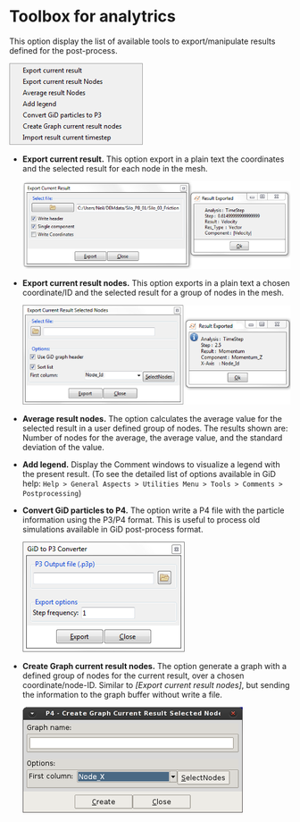 # Toolbox for analytrics

This option display the list of available tools to export/manipulate results defined for the post-process.

  ![Alt Text](img/p4_post_toolbox_submenu.png "toolbox for analytics")

* **Export current result.** This option export in a plain text the coordinates and the selected result for each node in the mesh.

  ![Alt Text](img/p4_post_toolbox_export_current.png "export current")

* **Export current result nodes.** This option exports in a plain text a chosen coordinate/ID and the selected result for a group of nodes in the mesh.

  ![Alt Text](img/p4_post_toolbox_export_current_nodes.png "export current")

* **Average result nodes.** The option calculates the average value for the selected result in a user defined group of nodes.
The results shown are: Number of nodes for the average, the average value, and the standard deviation of the value.

* **Add legend.** Display the Comment windows to visualize a legend with the present result.
(To see the detailed list of options available in GiD help: `Help > General Aspects > Utilities Menu > Tools > Comments > Postprocessing`)

* **Convert GiD particles to P4.** The option write a P4 file with the particle information using the P3/P4 format.
This is useful to process old simulations available in GiD post-process format.

  ![Alt Text](img/p4_post_toolbox_export_particles.png "export current")

* **Create Graph current result nodes.** The option generate a graph with a defined group of nodes for the current result, over a chosen coordinate/node-ID.
Similar to *[Export current result nodes]*, but sending the information to the graph buffer without write a file.

  ![Alt Text](img/p4_post_toolbox_create_graph.png "export current")

